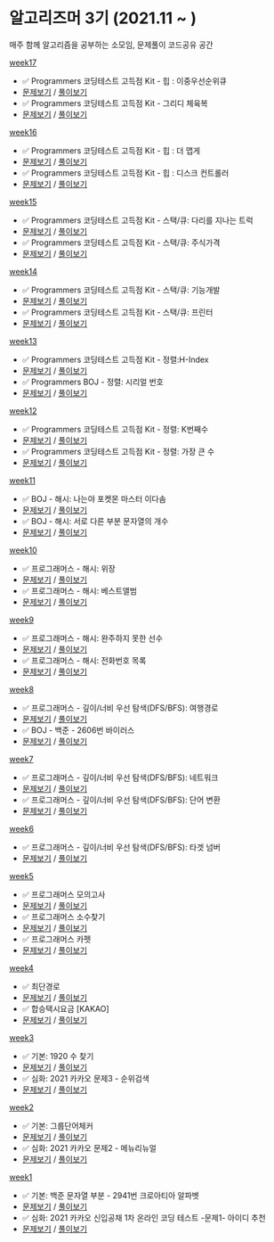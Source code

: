  # 알고리즈머 3기 (2021.11 ~ )

매주 함께 알고리즘을 공부하는 소모임, 문제풀이 코드공유 공간

[week17](https://github.com/bangbangu4/ALGORITHMER_3rd/tree/master/src/week17)
+ ✅ Programmers 코딩테스트 고득점 Kit - 힙 : 이중우선순위큐
+ [문제보기](https://programmers.co.kr/learn/courses/30/lessons/42628) / [풀이보기](https://github.com/bangbangu4/ALGORITHMER_3rd/blob/main/src/week17/이중우선순위큐.java)
+ ✅ Programmers 코딩테스트 고득점 Kit - 그리디 체육복
+ [문제보기](https://programmers.co.kr/learn/courses/30/lessons/42862) / [풀이보기](https://github.com/bangbangu4/ALGORITHMER_3rd/blob/main/src/week17/체육복.java)


[week16](https://github.com/bangbangu4/ALGORITHMER_3rd/tree/master/src/week16)
+ ✅ Programmers 코딩테스트 고득점 Kit - 힙 : 더 맵게
+ [문제보기](https://programmers.co.kr/learn/courses/30/lessons/42626) / [풀이보기](https://github.com/bangbangu4/ALGORITHMER_3rd/blob/main/src/week16/더맵게.java)
+ ✅ Programmers 코딩테스트 고득점 Kit - 힙 : 디스크 컨트롤러
+ [문제보기](https://programmers.co.kr/learn/courses/30/lessons/42627) / [풀이보기](https://github.com/bangbangu4/ALGORITHMER_3rd/blob/main/src/week16/디스크컨트롤러.java)


[week15](https://github.com/bangbangu4/ALGORITHMER_3rd/tree/master/src/week15)
+ ✅ Programmers 코딩테스트 고득점 Kit - 스택/큐: 다리를 지나는 트럭
+ [문제보기](https://programmers.co.kr/learn/courses/30/lessons/42583) / [풀이보기](https://github.com/bangbangu4/ALGORITHMER_3rd/blob/main/src/week15/다리를지나는트럭.java)
+ ✅ Programmers 코딩테스트 고득점 Kit - 스택/큐: 주식가격
+ [문제보기](https://programmers.co.kr/learn/courses/30/lessons/42584) / [풀이보기](https://github.com/bangbangu4/ALGORITHMER_3rd/blob/main/src/week15/주식가격.java)


[week14](https://github.com/bangbangu4/ALGORITHMER_3rd/tree/master/src/week14)
+ ✅ Programmers 코딩테스트 고득점 Kit - 스택/큐: 기능개발
+ [문제보기](https://programmers.co.kr/learn/courses/30/lessons/42586) / [풀이보기](https://github.com/bangbangu4/ALGORITHMER_3rd/blob/main/src/week14/기능개발.java)
+ ✅ Programmers 코딩테스트 고득점 Kit - 스택/큐: 프린터
+ [문제보기](https://programmers.co.kr/learn/courses/30/lessons/42587) / [풀이보기](https://github.com/bangbangu4/ALGORITHMER_3rd/blob/main/src/week14/프린터.java)


[week13](https://github.com/bangbangu4/ALGORITHMER_3rd/tree/master/src/week13)
+ ✅ Programmers 코딩테스트 고득점 Kit - 정렬:H-Index
+ [문제보기](https://programmers.co.kr/learn/courses/30/lessons/42747) / [풀이보기](https://github.com/bangbangu4/ALGORITHMER_3rd/blob/main/src/week13/HIndex.java)
+ ✅ Programmers BOJ - 정렬: 시리얼 번호 
+ [문제보기](https://www.acmicpc.net/problem/1431) / [풀이보기](https://github.com/bangbangu4/ALGORITHMER_3rd/blob/main/src/week13/시리얼번호.java)


[week12](https://github.com/bangbangu4/ALGORITHMER_3rd/tree/master/src/week12)
+ ✅ Programmers 코딩테스트 고득점 Kit - 정렬: K번째수
+ [문제보기](https://programmers.co.kr/learn/courses/30/lessons/42748) / [풀이보기](https://github.com/bangbangu4/ALGORITHMER_3rd/blob/main/src/week12/K번째수.java)
+ ✅ Programmers 코딩테스트 고득점 Kit - 정렬: 가장 큰 수
+ [문제보기](https://programmers.co.kr/learn/courses/30/lessons/42746) / [풀이보기](https://github.com/bangbangu4/ALGORITHMER_3rd/blob/main/src/week12/가장큰수.java)

[week11](https://github.com/bangbangu4/ALGORITHMER_3rd/tree/master/src/week11)
+ ✅ BOJ - 해시: 나는야 포켓몬 마스터 이다솜
+ [문제보기](https://www.acmicpc.net/problem/1620) / [풀이보기](https://github.com/bangbangu4/ALGORITHMER_3rd/blob/main/src/week11/나는야포켓몬마스터이다솜.java)
+ ✅ BOJ - 해시: 서로 다른 부분 문자열의 개수
+ [문제보기](https://www.acmicpc.net/problem/11478) / [풀이보기](https://github.com/bangbangu4/ALGORITHMER_3rd/blob/main/src/week11/서로다른부분문자열개수.java)

[week10](https://github.com/bangbangu4/ALGORITHMER_3rd/tree/master/src/week10)
+ ✅ 프로그래머스 - 해시: 위장 
+ [문제보기](https://programmers.co.kr/learn/courses/30/lessons/42578) / [풀이보기](https://github.com/bangbangu4/ALGORITHMER_3rd/blob/main/src/week10/위장.java)
+ ✅ 프로그래머스 - 해시: 베스트앨범
+ [문제보기](https://programmers.co.kr/learn/courses/30/lessons/42579) / [풀이보기](https://github.com/bangbangu4/ALGORITHMER_3rd/blob/main/src/week10/베스트앨범.java)


[week9](https://github.com/bangbangu4/ALGORITHMER_3rd/tree/master/src/week09)
+ ✅ 프로그래머스 - 해시: 완주하지 못한 선수
+ [문제보기](https://programmers.co.kr/learn/courses/30/lessons/42576) / [풀이보기](https://github.com/bangbangu4/ALGORITHMER_3rd/blob/main/src/week09/완주하지못한선수.java)
+ ✅ 프로그래머스 - 해시: 전화번호 목록
+ [문제보기](https://programmers.co.kr/learn/courses/30/lessons/42577) / [풀이보기](https://github.com/bangbangu4/ALGORITHMER_3rd/blob/main/src/week09/전화번호목록.java)

[week8](https://github.com/bangbangu4/ALGORITHMER_3rd/tree/master/src/week08)
+ ✅ 프로그래머스 - 깊이/너비 우선 탐색(DFS/BFS): 여행경로
+ [문제보기](https://programmers.co.kr/learn/courses/30/lessons/43164) / [풀이보기](https://github.com/bangbangu4/ALGORITHMER_3rd/blob/main/src/week08/여행경로.java)
+ ✅ BOJ - 백준 - 2606번 바이러스 
+ [문제보기](https://www.acmicpc.net/problem/2606) / [풀이보기](https://github.com/bangbangu4/ALGORITHMER_3rd/blob/main/src/week08/바이러스.java)

[week7](https://github.com/bangbangu4/ALGORITHMER_3rd/tree/master/src/week07)
+ ✅ 프로그래머스 - 깊이/너비 우선 탐색(DFS/BFS): 네트워크
+ [문제보기](https://programmers.co.kr/learn/courses/30/lessons/43162) / [풀이보기](https://github.com/bangbangu4/ALGORITHMER_3rd/blob/main/src/week07/네트워크.java)
+ ✅ 프로그래머스 - 깊이/너비 우선 탐색(DFS/BFS): 단어 변환
+ [문제보기](https://programmers.co.kr/learn/courses/30/lessons/43163) / [풀이보기](https://github.com/bangbangu4/ALGORITHMER_3rd/blob/main/src/week07/단어변환.java)

[week6](https://github.com/bangbangu4/ALGORITHMER_3rd/tree/master/src/week06)
+ ✅ 프로그래머스 - 깊이/너비 우선 탐색(DFS/BFS): 타겟 넘버
+ [문제보기](https://programmers.co.kr/learn/courses/30/lessons/43165) / [풀이보기](https://github.com/bangbangu4/ALGORITHMER_3rd/blob/main/src/week06/타겟넘버.java)

[week5](https://github.com/bangbangu4/ALGORITHMER_3rd/tree/master/src/week05)
+ ✅ 프로그래머스  모의고사
+ [문제보기](https://programmers.co.kr/learn/courses/30/lessons/42840) / [풀이보기](https://github.com/bangbangu4/ALGORITHMER_3rd/blob/main/src/week05/모의고사.java)
+ ✅ 프로그래머스  소수찾기
+ [문제보기](https://programmers.co.kr/learn/courses/30/lessons/42839) / [풀이보기](https://github.com/bangbangu4/ALGORITHMER_3rd/blob/main/src/week05/소수찾기.java)
+ ✅ 프로그래머스  카펫
+ [문제보기](https://programmers.co.kr/learn/courses/30/lessons/42842) / [풀이보기](https://github.com/bangbangu4/ALGORITHMER_3rd/blob/main/src/week05/카펫.java)

[week4](https://github.com/bangbangu4/ALGORITHMER_3rd/tree/master/src/week04)
+ ✅ 최단경로
+ [문제보기](https://www.acmicpc.net/problem/1753) / [풀이보기](https://github.com/bangbangu4/ALGORITHMER_3rd/blob/main/src/week04/최단경로.java)
+ ✅ 합승택시요금 [KAKAO]
+ [문제보기](https://programmers.co.kr/learn/courses/30/lessons/72413) / [풀이보기](https://github.com/bangbangu4/ALGORITHMER_3rd/blob/main/src/week04/합승택시요금.java)

[week3](https://github.com/bangbangu4/ALGORITHMER_3rd/tree/master/src/week03)
* ✅ 기본: 1920 수 찾기
* [문제보기](https://www.acmicpc.net/problem/1920) / [풀이보기](https://github.com/bangbangu4/ALGORITHMER_3rd/blob/main/src/week03/수찾기.java)
* ✅ 심화: 2021 카카오 문제3 - 순위검색
* [문제보기](https://tech.kakao.com/2021/01/25/2021-kakao-recruitment-round-1/) / [풀이보기](https://github.com/bangbangu4/ALGORITHMER_3rd/blob/main/src/week03/순위검색.java)
     
[week2](https://github.com/bangbangu4/ALGORITHMER_3rd/tree/master/src/week02)
* ✅ 기본: 그룹단어체커
* [문제보기](https://www.acmicpc.net/problem/1316) / [풀이보기](https://github.com/bangbangu4/ALGORITHMER_3rd/blob/main/src/week02/그룹단어체커.java)
* ✅ 심화: 2021 카카오 문제2 - 메뉴리뉴얼
* [문제보기](https://programmers.co.kr/learn/courses/30/lessons/72411) / [풀이보기](https://github.com/bangbangu4/ALGORITHMER_3rd/blob/main/src/week02/메뉴리뉴얼.java)

[week1](https://github.com/bangbangu4/ALGORITHMER_3rd/tree/master/src/week01)
* ✅ 기본: 백준 문자열 부분 - 2941번 크로아티아 알파벳 
* [문제보기](https://www.acmicpc.net/problem/2941) / [풀이보기](https://github.com/bangbangu4/ALGORITHMER_3rd/blob/main/src/week01/크로아티아알파벳.java)
* ✅ 심화: 2021 카카오 신입공채 1차 온라인 코딩 테스트 -문제1- 아이디 추천
* [문제보기](https://programmers.co.kr/learn/courses/30/lessons/72410) / [풀이보기](https://github.com/bangbangu4/ALGORITHMER_3rd/blob/main/src/week01/아이디추천.java)


